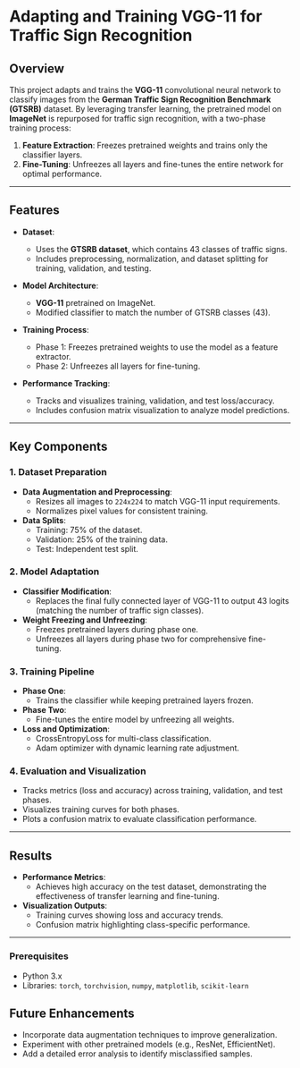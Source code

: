 # Adapting and Training VGG-11 for Traffic Sign Recognition

## Overview
This project adapts and trains the **VGG-11** convolutional neural network to classify images from the **German Traffic Sign Recognition Benchmark (GTSRB)** dataset. By leveraging transfer learning, the pretrained model on **ImageNet** is repurposed for traffic sign recognition, with a two-phase training process:
1. **Feature Extraction**: Freezes pretrained weights and trains only the classifier layers.
2. **Fine-Tuning**: Unfreezes all layers and fine-tunes the entire network for optimal performance.

---

## Features
- **Dataset**:
  - Uses the **GTSRB dataset**, which contains 43 classes of traffic signs.
  - Includes preprocessing, normalization, and dataset splitting for training, validation, and testing.

- **Model Architecture**:
  - **VGG-11** pretrained on ImageNet.
  - Modified classifier to match the number of GTSRB classes (43).

- **Training Process**:
  - Phase 1: Freezes pretrained weights to use the model as a feature extractor.
  - Phase 2: Unfreezes all layers for fine-tuning.

- **Performance Tracking**:
  - Tracks and visualizes training, validation, and test loss/accuracy.
  - Includes confusion matrix visualization to analyze model predictions.

---

## Key Components
### 1. **Dataset Preparation**
- **Data Augmentation and Preprocessing**:
  - Resizes all images to `224x224` to match VGG-11 input requirements.
  - Normalizes pixel values for consistent training.
- **Data Splits**:
  - Training: 75% of the dataset.
  - Validation: 25% of the training data.
  - Test: Independent test split.

### 2. **Model Adaptation**
- **Classifier Modification**:
  - Replaces the final fully connected layer of VGG-11 to output 43 logits (matching the number of traffic sign classes).
- **Weight Freezing and Unfreezing**:
  - Freezes pretrained layers during phase one.
  - Unfreezes all layers during phase two for comprehensive fine-tuning.

### 3. **Training Pipeline**
- **Phase One**:
  - Trains the classifier while keeping pretrained layers frozen.
- **Phase Two**:
  - Fine-tunes the entire model by unfreezing all weights.
- **Loss and Optimization**:
  - CrossEntropyLoss for multi-class classification.
  - Adam optimizer with dynamic learning rate adjustment.

### 4. **Evaluation and Visualization**
- Tracks metrics (loss and accuracy) across training, validation, and test phases.
- Visualizes training curves for both phases.
- Plots a confusion matrix to evaluate classification performance.

---

## Results
- **Performance Metrics**:
  - Achieves high accuracy on the test dataset, demonstrating the effectiveness of transfer learning and fine-tuning.
- **Visualization Outputs**:
  - Training curves showing loss and accuracy trends.
  - Confusion matrix highlighting class-specific performance.

---

### Prerequisites
- Python 3.x
- Libraries: `torch`, `torchvision`, `numpy`, `matplotlib`, `scikit-learn`

## Future Enhancements
- Incorporate data augmentation techniques to improve generalization.
- Experiment with other pretrained models (e.g., ResNet, EfficientNet).
- Add a detailed error analysis to identify misclassified samples.